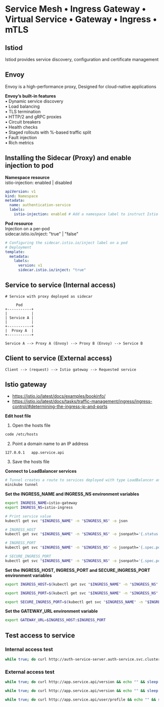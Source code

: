 # Service Mesh • Ingress Gateway • Virtual Service • Gateway • Ingress • mTLS

## Istiod
Istiod provides service discovery, configuration and certificate management

## Envoy
Envoy is a high-performance proxy, Designed for cloud-native applications

**Envoy’s built-in features** \
• Dynamic service discovery \
• Load balancing \
• TLS termination \
• HTTP/2 and gRPC proxies \
• Circuit breakers \
• Health checks \
• Staged rollouts with %-based traffic split \
• Fault injection \
• Rich metrics

## Installing the Sidecar (Proxy) and enable injection to pod

**Namespace resource** \
istio-injection: enabled | disabled
``` yaml
apiVersion: v1
kind: Namespace
metadata:
  name: authentication-service
  labels: 
    istio-injection: enabled # Add a namespace label to instruct Istio to automatically inject Envoy sidecar proxies when you deploy your application
```

**Pod resource** \
Injection on a per-pod \
sidecar.istio.io/inject: "true" | "false"
``` yaml
# Configuring the sidecar.istio.io/inject label on a pod
# Deployment
template:
  metadata:
    labels:
      version: v1
      sidecar.istio.io/inject: "true"
```

## Service to service (Internal access)
```
# Service with proxy deployed as sidecar

     Pod
+-----------+    
|           |
| Service A |
|           |
+-----------+
|  Proxy A  |
+-----------+
```

```
Service A --> Proxy A (Envoy) --> Proxy B (Envoy) --> Service B
```

## Client to service (External access)
```
Client --> (request) --> Istio gateway --> Requested service
```

## Istio gateway
- https://istio.io/latest/docs/examples/bookinfo/
- https://istio.io/latest/docs/tasks/traffic-management/ingress/ingress-control/#determining-the-ingress-ip-and-ports

**Edit host file**
1. Open the hosts file
``` bash
code /etc/hosts
```

2. Point a domain name to an IP address
```
127.0.0.1	app.service.api
```

3. Save the hosts file

**Connect to LoadBalancer services**
``` bash
# Tunnel creates a route to services deployed with type LoadBalancer and sets their Ingress to their ClusterIP
minikube tunnel
```

**Set the INGRESS_NAME and INGRESS_NS environment variables**
``` bash
export INGRESS_NAME=istio-gateway
export INGRESS_NS=istio-ingress

# Print service value
kubectl get svc "$INGRESS_NAME" -n "$INGRESS_NS" -o json

# INGRESS_HOST
kubectl get svc "$INGRESS_NAME" -n "$INGRESS_NS" -o jsonpath='{.status.loadBalancer.ingress[0].ip}'

# INGRESS_PORT
kubectl get svc "$INGRESS_NAME" -n "$INGRESS_NS" -o jsonpath='{.spec.ports[?(@.name=="http2")].port}'

# SECURE_INGRESS_PORT
kubectl get svc "$INGRESS_NAME" -n "$INGRESS_NS" -o jsonpath='{.spec.ports[?(@.name=="https")].port}'
```

**Set the INGRESS_HOST, INGRESS_PORT and SECURE_INGRESS_PORT environment variables**
``` bash
export INGRESS_HOST=$(kubectl get svc "$INGRESS_NAME" -n "$INGRESS_NS" -o jsonpath='{.status.loadBalancer.ingress[0].ip}')

export INGRESS_PORT=$(kubectl get svc "$INGRESS_NAME" -n "$INGRESS_NS" -o jsonpath='{.spec.ports[?(@.name=="http2")].port}')

export SECURE_INGRESS_PORT=$(kubectl get svc "$INGRESS_NAME" -n "$INGRESS_NS" -o jsonpath='{.spec.ports[?(@.name=="https")].port}')
```

**Set the GATEWAY_URL environment variable**
``` bash
export GATEWAY_URL=$INGRESS_HOST:$INGRESS_PORT
```

## Test access to service
### Internal access test
``` bash
while true; do curl http://auth-service-server.auth-service.svc.cluster.local:3000/version && echo "" && sleep 1; done
```

### External access test
``` bash
while true; do curl http://app.service.api/version && echo "" && sleep 0.5; done

while true; do curl http://app.service.api/version && echo "" && sleep 1; done

while true; do curl http://app.service.api/user/profile && echo "" && sleep 1; done
```